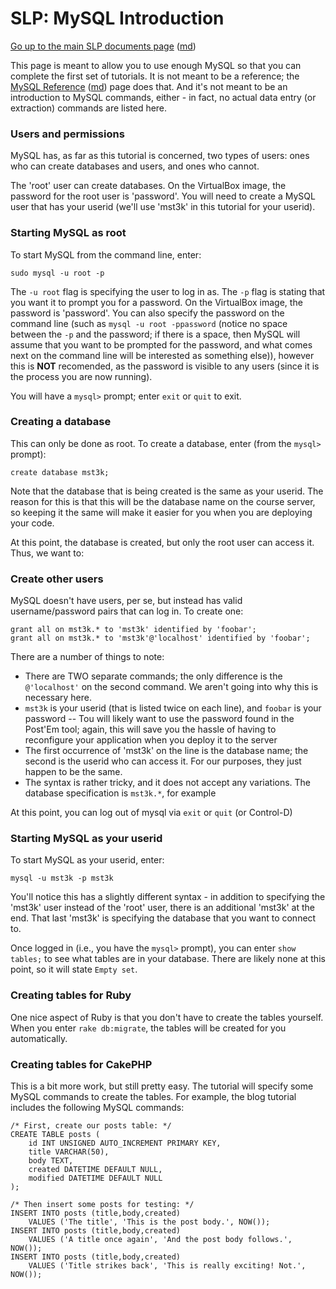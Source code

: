 SLP: MySQL Introduction
=======================

[Go up to the main SLP documents page](index.html) ([md](index.md))

This page is meant to allow you to use enough MySQL so that you can complete the first set of tutorials.  It is not meant to be a reference; the [MySQL Reference](mysql-reference.html) ([md](mysql-reference.md)) page does that.  And it's not meant to be an introduction to MySQL commands, either - in fact, no actual data entry (or extraction) commands are listed here.

### Users and permissions ###

MySQL has, as far as this tutorial is concerned, two types of users: ones who can create databases and users, and ones who cannot.

The 'root' user can create databases.  On the VirtualBox image, the password for the root user is 'password'.  You will need to create a MySQL user that has your userid (we'll use 'mst3k' in this tutorial for your userid).

### Starting MySQL as root ###

To start MySQL from the command line, enter:

```
sudo mysql -u root -p
```

The `-u root` flag is specifying the user to log in as.  The `-p` flag is stating that you want it to prompt you for a password.  On the VirtualBox image, the password is 'password'.  You can also specify the password on the command line (such as `mysql -u root -ppassword` (notice no space between the `-p` and the password; if there is a space, then MySQL will assume that you want to be prompted for the password, and what comes next on the command line will be interested as something else)), however this is **NOT** recomended, as the password is visible to any users (since it is the process you are now running).

You will have a `mysql>` prompt; enter `exit` or `quit` to exit.

### Creating a database ###

This can only be done as root.  To create a database, enter (from the `mysql>` prompt):

```
create database mst3k;
```

Note that the database that is being created is the same as your userid.  The reason for this is that this will be the database name on the course server, so keeping it the same will make it easier for you when you are deploying your code.

At this point, the database is created, but only the root user can access it.  Thus, we want to:

### Create other users ###

MySQL doesn't have users, per se, but instead has valid username/password pairs that can log in.  To create one:

```
grant all on mst3k.* to 'mst3k' identified by 'foobar';
grant all on mst3k.* to 'mst3k'@'localhost' identified by 'foobar';
```

There are a number of things to note:
- There are TWO separate commands; the only difference is the `@'localhost'` on the second command.  We aren't going into why this is necessary here.
- `mst3k` is your userid (that is listed twice on each line), and `foobar` is your password
-- Tou will likely want to use the password found in the Post'Em tool; again, this will save you the hassle of having to reconfigure your application when you deploy it to the server
- The first occurrence of 'mst3k' on the line is the database name; the second is the userid who can access it.  For our purposes, they just happen to be the same.
- The syntax is rather tricky, and it does not accept any variations.  The database specification is `mst3k.*`, for example

At this point, you can log out of mysql via `exit` or `quit` (or Control-D)

### Starting MySQL as your userid ###

To start MySQL as your userid, enter:

```
mysql -u mst3k -p mst3k
```

You'll notice this has a slightly different syntax - in addition to specifying the 'mst3k' user instead of the 'root' user, there is an additional 'mst3k' at the end.  That last 'mst3k' is specifying the database that you want to connect to.

Once logged in (i.e., you have the `mysql>` prompt), you can enter `show tables;` to see what tables are in your database.  There are likely none at this point, so it will state `Empty set`.

### Creating tables for Ruby ###

One nice aspect of Ruby is that you don't have to create the tables yourself.  When you enter `rake db:migrate`, the tables will be created for you automatically.

### Creating tables for CakePHP ###

This is a bit more work, but still pretty easy.  The tutorial will specify some MySQL commands to create the tables.  For example, the blog tutorial includes the following MySQL commands:

```
/* First, create our posts table: */
CREATE TABLE posts (
    id INT UNSIGNED AUTO_INCREMENT PRIMARY KEY,
    title VARCHAR(50),
    body TEXT,
    created DATETIME DEFAULT NULL,
    modified DATETIME DEFAULT NULL
);

/* Then insert some posts for testing: */
INSERT INTO posts (title,body,created)
    VALUES ('The title', 'This is the post body.', NOW());
INSERT INTO posts (title,body,created)
    VALUES ('A title once again', 'And the post body follows.', NOW());
INSERT INTO posts (title,body,created)
    VALUES ('Title strikes back', 'This is really exciting! Not.', NOW());
```
